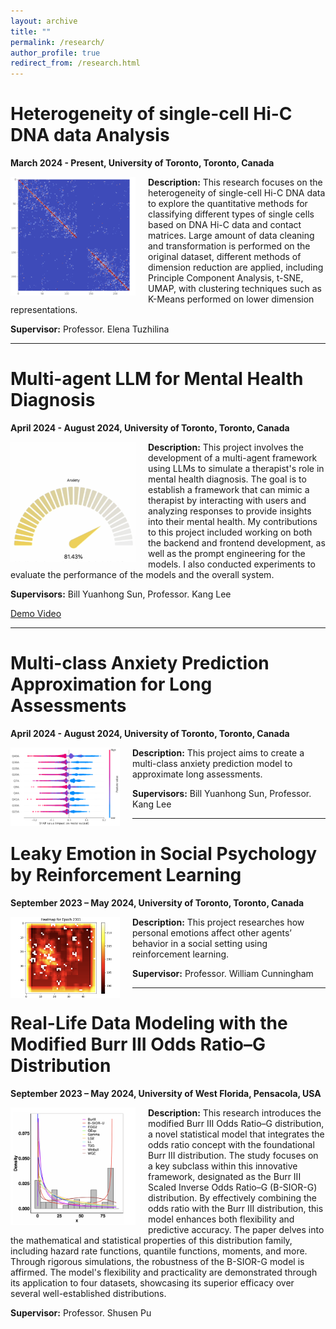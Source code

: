 ```yaml
---
layout: archive
title: ""
permalink: /research/
author_profile: true
redirect_from: /research.html
---
```


<h1>Heterogeneity of single-cell Hi-C DNA data Analysis</h1>
<p><strong>March 2024 - Present, University of Toronto, Toronto, Canada</strong></p>

<img src="../images/singlecell1.png" alt="Single Cell Hi-C" align="left" style="width: 200px; height: auto; margin-right: 20px;" />

<p><strong>Description:</strong> This research focuses on the heterogeneity of single-cell Hi-C DNA data to explore the quantitative methods for classifying different types of single cells based on DNA Hi-C data and contact matrices. Large amount of data cleaning and transformation is performed on the original dataset, different methods of dimension reduction are applied, including Principle Component Analysis, t-SNE, UMAP, with clustering techniques such as K-Means performed on lower dimension representations.</p>
<p><strong>Supervisor:</strong> Professor. Elena Tuzhilina</p>

<hr/>

<h1>Multi-agent LLM for Mental Health Diagnosis</h1>
<p><strong>April 2024 - August 2024, University of Toronto, Toronto, Canada</strong></p>

<img src="../images/llm.png" alt="llm" align="left" style="width: 200px; height: auto; margin-right: 20px;" />

<p><strong>Description:</strong> This project involves the development of a multi-agent framework using LLMs to simulate a therapist's role in mental health diagnosis. The goal is to establish a framework that can mimic a therapist by interacting with users and analyzing responses to provide insights into their mental health. My contributions to this project included working on both the backend and frontend development, as well as the prompt engineering for the models. I also conducted experiments to evaluate the performance of the models and the overall system.</p>

<p><strong>Supervisors:</strong> Bill Yuanhong Sun, Professor. Kang Lee</p>
<a href="https://drive.google.com/file/d/1pGTPmJ7qZWFp33U70Gwz5icv3kAia4kr/view?usp=drive_link">Demo Video</a>

<hr/>

<h1>Multi-class Anxiety Prediction Approximation for Long Assessments</h1>
<p><strong>April 2024 - August 2024, University of Toronto, Toronto, Canada</strong></p>

<img src="../images/shap_summary.png" alt="shap" align="left" style="width: 175px; height: auto; margin-right: 20px;" />

<p><strong>Description:</strong> This project aims to create a multi-class anxiety prediction model to approximate long assessments.</p>
<p><strong>Supervisors:</strong> Bill Yuanhong Sun, Professor. Kang Lee</p>

<hr/>

<h1>Leaky Emotion in Social Psychology by Reinforcement Learning</h1>
<p><strong>September 2023 – May 2024, University of Toronto, Toronto, Canada</strong></p>

<img src="../images/gem.png" alt="Gem" align="left" style="width: 175px; height: auto; margin-right: 20px;" />

<p><strong>Description:</strong> This project researches how personal emotions affect other agents’ behavior in a social setting using reinforcement learning.</p>
<p><strong>Supervisor:</strong> Professor. William Cunningham</p>

<hr/>

<h1>Real-Life Data Modeling with the Modified Burr III Odds Ratio–G Distribution</h1>
<p><strong>September 2023 – May 2024, University of West Florida, Pensacola, USA</strong></p>

<img src="../images/burrIII.png" alt="BurrIII" align="left" style="width: 200px; height: auto; margin-right: 20px;" />

<p><strong>Description:</strong> This research introduces the modified Burr III Odds Ratio–G distribution, a novel statistical model that integrates the odds ratio concept with the foundational Burr III distribution. The study focuses on a key subclass within this innovative framework, designated as the Burr III Scaled Inverse Odds Ratio–G (B-SIOR-G) distribution. By effectively combining the odds ratio with the Burr III distribution, this model enhances both flexibility and predictive accuracy. The paper delves into the mathematical and statistical properties of this distribution family, including hazard rate functions, quantile functions, moments, and more. Through rigorous simulations, the robustness of the B-SIOR-G model is affirmed. The model's flexibility and practicality are demonstrated through its application to four datasets, showcasing its superior efficacy over several well-established distributions.</p>
<p><strong>Supervisor:</strong> Professor. Shusen Pu</p>
